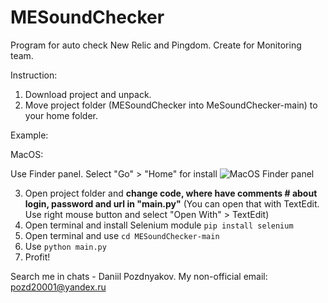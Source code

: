 # MESoundChecker
Program for auto check New Relic and Pingdom. Create for Monitoring team.

Instruction:
1. Download project and unpack.
2. Move project folder (MESoundChecker into MeSoundChecker-main) to your home folder.

Example:
  
  MacOS:
    
Use Finder panel. Select "Go" > "Home" for install ![MacOS Finder panel](https://www.cnet.com/a/img/nv6yIA6MZtMm7NV9hs4ZkK2Pqto=/2017/01/27/e5d49edd-f9c8-4e3a-b211-5a91d07526c1/go-home.jpg)
    
3. Open project folder and **change code, where have comments # about login, password and url in "main.py"** (You can open that with TextEdit. Use right mouse button and select "Open With" > TextEdit)
5. Open terminal and install Selenium module ```pip install selenium```
6. Open terminal and use ```cd MESoundChecker-main``` 
7. Use ```python main.py```
8. Profit!

Search me in chats - Daniil Pozdnyakov. My non-official email: pozd20001@yandex.ru
